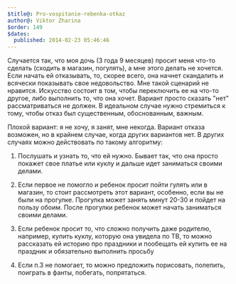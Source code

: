```yaml
---
$title@: Pro-vospitanie-rebenka-otkaz
author@: Viktor Zharina
$order: 149
$dates:
  published: 2014-02-23 05:46:46
---
```

Случается так, что моя дочь (3 года 9 месяцев) просит меня что-то сделать (сходить в магазин, погулять), а мне этого делать не хочется. Если начать ей отказывать, то, скорее всего, она начнет скандалить и всячески показывать свое недовольство. Мне такой сценарий не нравится. Искусство состоит в том, чтобы переключить ее на что-то другое, либо выполнить то, что она хочет. Вариант просто сказать "нет" рассматриваться не должен. В идеальном случае нужно стремиться к тому, чтобы отказ был существенным, обоснованным, важным.

Плохой вариант: я не хочу, я занят, мне некогда. Вариант отказа возможен, но в крайнем случае, когда других вариантов нет. В других случаях можно действовать по такому алгоритму:

1) Послушать и узнать то, что ей нужно. Бывает так, что она просто покажет свое платье или куклу и дальше идет заниматься своими делами.

2) Если первое не помогло и ребенок просит пойти гулять или в магазин, то стоит рассмотреть этот вариант, особенно, если вы не были на прогулке. Прогулка может занять минут 20-30 и пойдет на пользу обоим. После прогулки ребенок может начать заниматься своими делами.

3) Если ребенок просит то, что сложно получить даже родителю, например, купить куклу, которую она увидела по ТВ, то можно рассказать ей историю про праздники и пообещать ей купить ее на праздник и обязательно выполнить просьбу

4) Если п.3 не помогает, то можно предложить порисовать, полепить, поиграть в фанты, побегать, попрятаться.